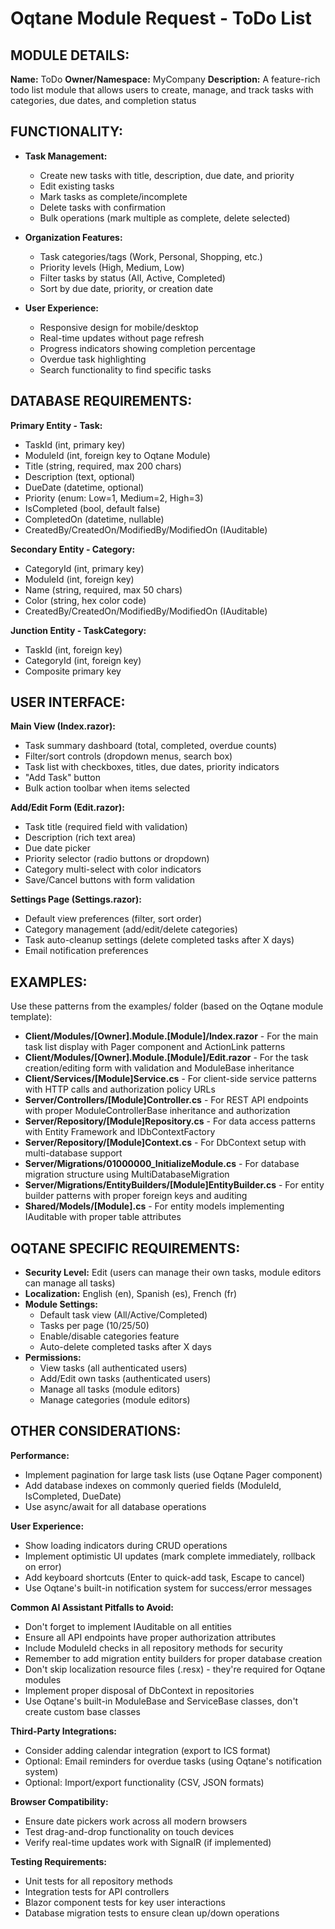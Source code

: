 # Oqtane Module Request - ToDo List

## MODULE DETAILS:
**Name:** ToDo
**Owner/Namespace:** MyCompany
**Description:** A feature-rich todo list module that allows users to create, manage, and track tasks with categories, due dates, and completion status

## FUNCTIONALITY:
- **Task Management:**
  - Create new tasks with title, description, due date, and priority
  - Edit existing tasks
  - Mark tasks as complete/incomplete
  - Delete tasks with confirmation
  - Bulk operations (mark multiple as complete, delete selected)

- **Organization Features:**
  - Task categories/tags (Work, Personal, Shopping, etc.)
  - Priority levels (High, Medium, Low)
  - Filter tasks by status (All, Active, Completed)
  - Sort by due date, priority, or creation date

- **User Experience:**
  - Responsive design for mobile/desktop
  - Real-time updates without page refresh
  - Progress indicators showing completion percentage
  - Overdue task highlighting
  - Search functionality to find specific tasks

## DATABASE REQUIREMENTS:
**Primary Entity - Task:**
- TaskId (int, primary key)
- ModuleId (int, foreign key to Oqtane Module)
- Title (string, required, max 200 chars)
- Description (text, optional)
- DueDate (datetime, optional)
- Priority (enum: Low=1, Medium=2, High=3)
- IsCompleted (bool, default false)
- CompletedOn (datetime, nullable)
- CreatedBy/CreatedOn/ModifiedBy/ModifiedOn (IAuditable)

**Secondary Entity - Category:**
- CategoryId (int, primary key)
- ModuleId (int, foreign key)
- Name (string, required, max 50 chars)
- Color (string, hex color code)
- CreatedBy/CreatedOn/ModifiedBy/ModifiedOn (IAuditable)

**Junction Entity - TaskCategory:**
- TaskId (int, foreign key)
- CategoryId (int, foreign key)
- Composite primary key

## USER INTERFACE:
**Main View (Index.razor):**
- Task summary dashboard (total, completed, overdue counts)
- Filter/sort controls (dropdown menus, search box)
- Task list with checkboxes, titles, due dates, priority indicators
- "Add Task" button
- Bulk action toolbar when items selected

**Add/Edit Form (Edit.razor):**
- Task title (required field with validation)
- Description (rich text area)
- Due date picker
- Priority selector (radio buttons or dropdown)
- Category multi-select with color indicators
- Save/Cancel buttons with form validation

**Settings Page (Settings.razor):**
- Default view preferences (filter, sort order)
- Category management (add/edit/delete categories)
- Task auto-cleanup settings (delete completed tasks after X days)
- Email notification preferences

## EXAMPLES:
Use these patterns from the examples/ folder (based on the Oqtane module template):
- **Client/Modules/[Owner].Module.[Module]/Index.razor** - For the main task list display with Pager component and ActionLink patterns
- **Client/Modules/[Owner].Module.[Module]/Edit.razor** - For the task creation/editing form with validation and ModuleBase inheritance
- **Client/Services/[Module]Service.cs** - For client-side service patterns with HTTP calls and authorization policy URLs
- **Server/Controllers/[Module]Controller.cs** - For REST API endpoints with proper ModuleControllerBase inheritance and authorization
- **Server/Repository/[Module]Repository.cs** - For data access patterns with Entity Framework and IDbContextFactory
- **Server/Repository/[Module]Context.cs** - For DbContext setup with multi-database support
- **Server/Migrations/01000000_InitializeModule.cs** - For database migration structure using MultiDatabaseMigration
- **Server/Migrations/EntityBuilders/[Module]EntityBuilder.cs** - For entity builder patterns with proper foreign keys and auditing
- **Shared/Models/[Module].cs** - For entity models implementing IAuditable with proper table attributes

## OQTANE SPECIFIC REQUIREMENTS:
- **Security Level:** Edit (users can manage their own tasks, module editors can manage all tasks)
- **Localization:** English (en), Spanish (es), French (fr)
- **Module Settings:** 
  - Default task view (All/Active/Completed)
  - Tasks per page (10/25/50)
  - Enable/disable categories feature
  - Auto-delete completed tasks after X days
- **Permissions:** 
  - View tasks (all authenticated users)
  - Add/Edit own tasks (authenticated users)
  - Manage all tasks (module editors)
  - Manage categories (module editors)

## OTHER CONSIDERATIONS:
**Performance:**
- Implement pagination for large task lists (use Oqtane Pager component)
- Add database indexes on commonly queried fields (ModuleId, IsCompleted, DueDate)
- Use async/await for all database operations

**User Experience:**
- Show loading indicators during CRUD operations
- Implement optimistic UI updates (mark complete immediately, rollback on error)
- Add keyboard shortcuts (Enter to quick-add task, Escape to cancel)
- Use Oqtane's built-in notification system for success/error messages

**Common AI Assistant Pitfalls to Avoid:**
- Don't forget to implement IAuditable on all entities
- Ensure all API endpoints have proper authorization attributes
- Include ModuleId checks in all repository methods for security
- Remember to add migration entity builders for proper database creation
- Don't skip localization resource files (.resx) - they're required for Oqtane modules
- Implement proper disposal of DbContext in repositories
- Use Oqtane's built-in ModuleBase and ServiceBase classes, don't create custom base classes

**Third-Party Integrations:**
- Consider adding calendar integration (export to ICS format)
- Optional: Email reminders for overdue tasks (using Oqtane's notification system)
- Optional: Import/export functionality (CSV, JSON formats)

**Browser Compatibility:**
- Ensure date pickers work across all modern browsers
- Test drag-and-drop functionality on touch devices
- Verify real-time updates work with SignalR (if implemented)

**Testing Requirements:**
- Unit tests for all repository methods
- Integration tests for API controllers
- Blazor component tests for key user interactions
- Database migration tests to ensure clean up/down operations